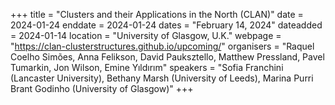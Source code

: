+++
title = "Clusters and their Applications in the North (CLAN)"
date = 2024-01-24
enddate = 2024-01-24
dates = "February 14, 2024"
dateadded = 2024-01-14
location = "University of Glasgow, U.K."
webpage = "https://clan-clusterstructures.github.io/upcoming/"
organisers = "Raquel Coelho Simões, Anna Felikson, David Pauksztello, Matthew Pressland, Pavel Tumarkin, Jon Wilson, Emine Yıldırım"
speakers = "Sofia Franchini (Lancaster University), Bethany Marsh (University of Leeds), Marina Purri Brant Godinho (University of Glasgow)"
+++
